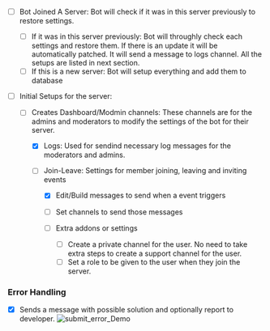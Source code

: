 -   [ ] Bot Joined A Server: Bot will check if it was in this server previously to restore settings.
    -   [ ] If it was in this server previously: Bot will throughly check each settings and restore them. If there is an update it will be automatically patched. It will send a message to logs channel. All the setups are listed in next section.
    -   [ ] If this is a new server: Bot will setup everything and add them to database
-   [ ] Initial Setups for the server:

    -   [ ] Creates Dashboard/Modmin channels: These channels are for the admins and moderators to modify the settings of the bot for their server.

        -   [x] Logs: Used for sendind necessary log messages for the moderators and admins.

        -   [ ] Join-Leave: Settings for member joining, leaving and inviting events

            -   [x] Edit/Build messages to send when a event triggers
            -   [ ] Set channels to send those messages
            -   [ ] Extra addons or settings

                -   [ ] Create a private channel for the user. No need to take extra steps to create a support channel for the user.
                -   [ ] Set a role to be given to the user when they join the server.

### Error Handling
-   [x] Sends a message with possible solution and optionally report to developer.
        ![submit_error_Demo](https://user-images.githubusercontent.com/72933395/226837034-8bdb805e-5514-4cc2-8759-4b795b19aa05.gif)
